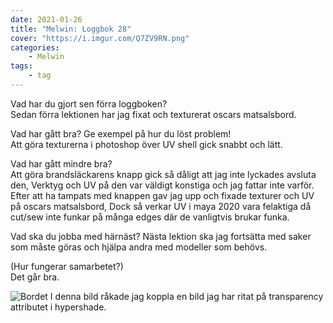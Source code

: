 ```yaml
---
date: 2021-01-26
title: "Melwin: Loggbok 28"
cover: "https://i.imgur.com/Q7ZV9RN.png"
categories: 
    - Melwin
tags:
    - tag
---
```


Vad har du gjort sen förra loggboken?  
Sedan förra lektionen har jag fixat och texturerat oscars matsalsbord.

Vad har gått bra? Ge exempel på hur du löst problem!  
Att göra texturerna i photoshop över UV shell gick snabbt och lätt.

Vad har gått mindre bra?   
Att göra brandsläckarens knapp gick så dåligt att jag inte lyckades avsluta den, Verktyg och UV på den var väldigt konstiga och jag fattar inte varför.
Efter att ha tampats med knappen gav jag upp och fixade texturer och UV på oscars matsalsbord, Dock så verkar UV i maya 2020 vara felaktiga då cut/sew inte funkar på många edges där de vanligtvis brukar funka.

Vad ska du jobba med härnäst? 
Nästa lektion ska jag fortsätta med saker som måste göras och hjälpa andra med modeller som behövs.

(Hur fungerar samarbetet?)  
Det går bra.

![Bordet](https://cdn.discordapp.com/attachments/482137548681117717/803601495475224627/unknown.png)
I denna bild råkade jag koppla en bild jag har ritat på transparency attributet i hypershade.
